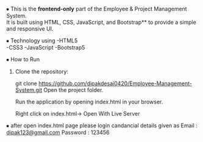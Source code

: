 ⦁	 This is the **frontend-only** part of the Employee & Project Management System.  
    It is built using HTML, CSS, JavaScript, and Bootstrap** to provide a simple and responsive UI. 

⦁	 Technology using
        -HTML5  
	-CSS3 
	-JavaScript 
	-Bootstrap5 

⦁	 How to Run

1. Clone the repository:
   
   git clone https://github.com/dipakdesai0420/Employee-Management-System.git
   Open the project folder.

   Run the application by opening index.html in your browser.

   Right click on index.html→ Open With Live Server

⦁	after open index.html page please login candancial details given as
   Email : dipak123@gmail.com
   Password : 123456
